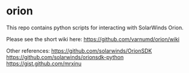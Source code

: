 # orion

This repo contains python scripts for interacting with SolarWinds Orion.

Please see the short wiki here:  https://github.com/varnumd/orion/wiki

Other references:
https://github.com/solarwinds/OrionSDK
https://github.com/solarwinds/orionsdk-python
https://gist.github.com/mrxinu
